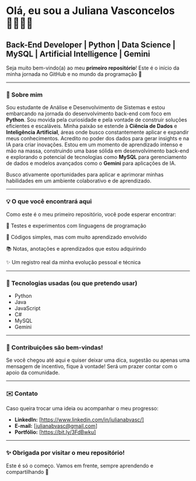 # Olá, eu sou a Juliana Vasconcelos 👩🏻‍💻👋

## Back-End Developer | Python | Data Science | MySQL | Artificial Intelligence | Gemini

Seja muito bem-vindo(a) ao meu **primeiro repositório**! Este é o início da minha jornada no GitHub e no mundo da programação 🚀


---

### 🌱 Sobre mim

Sou estudante de Análise e Desenvolvimento de Sistemas e estou embarcando na jornada do desenvolvimento back-end com foco em **Python**. Sou movida pela curiosidade e pela vontade de construir soluções eficientes e escaláveis. Minha paixão se estende à **Ciência de Dados** e **Inteligência Artificial**, áreas onde busco constantemente aplicar e expandir meus conhecimentos. Acredito no poder dos dados para gerar insights e na IA para criar inovações. Estou em um momento de aprendizado intenso e mão na massa, construindo uma base sólida em desenvolvimento back-end e explorando o potencial de tecnologias como **MySQL** para gerenciamento de dados e modelos avançados como o **Gemini** para aplicações de IA.

Busco ativamente oportunidades para aplicar e aprimorar minhas habilidades em um ambiente colaborativo e de aprendizado.

---

### 💡 O que você encontrará aqui

Como este é o meu primeiro repositório, você pode esperar encontrar:

📝 Testes e experimentos com linguagens de programação

🧪 Códigos simples, mas com muito aprendizado envolvido

📚 Notas, anotações e aprendizados que estou adquirindo

✨ Um registro real da minha evolução pessoal e técnica

---

### 🚀 Tecnologias usadas (ou que pretendo usar)

* Python
* Java
* JavaScript
* C#
* MySQL
* Gemini

 ---

### 🤝 Contribuições são bem-vindas!
Se você chegou até aqui e quiser deixar uma dica, sugestão ou apenas uma mensagem de incentivo, fique à vontade! Será um prazer contar com o apoio da comunidade.

---

### ✉️ Contato

Caso queira trocar uma ideia ou acompanhar o meu progresso:

* **LinkedIn:** [https://www.linkedin.com/in/julianabvasc/]
* **E-mail:** [julianabvasc@gmail.com]
* **Portfólio:** [https://bit.ly/3FdBwku]

---

### ✨ Obrigada por visitar o meu repositório!
Este é só o começo. Vamos em frente, sempre aprendendo e compartilhando 🌱



<!--
**julianabvasc/julianabvasc** is a ✨ _special_ ✨ repository because its `README.md` (this file) appears on your GitHub profile.

Here are some ideas to get you started:

- 🔭 I’m currently working on ...
- 🌱 I’m currently learning ...
- 👯 I’m looking to collaborate on ...
- 🤔 I’m looking for help with ...
- 💬 Ask me about ...
- 📫 How to reach me: ...
- 😄 Pronouns: ...
- ⚡ Fun fact: ...
-->
